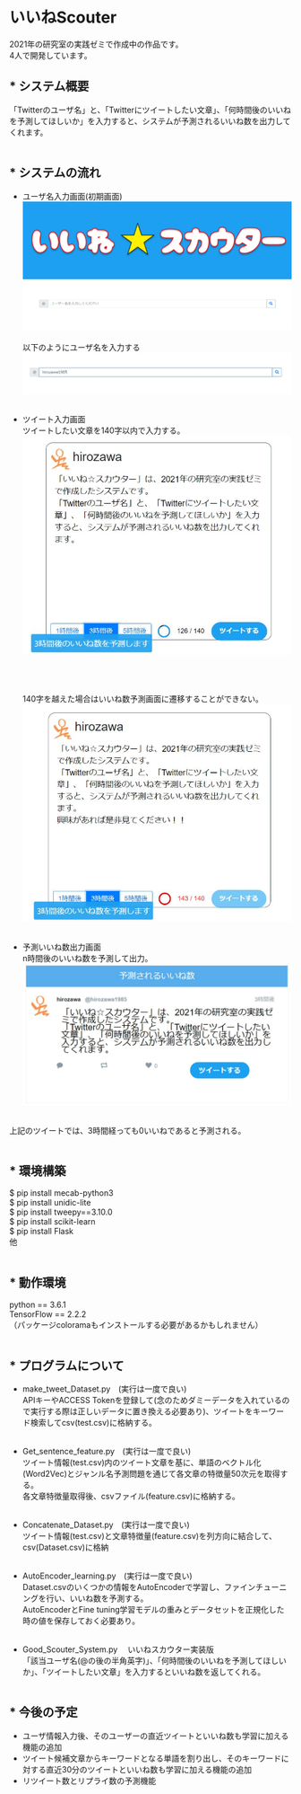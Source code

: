# いいねScouter
2021年の研究室の実践ゼミで作成中の作品です。<br>
4人で開発しています。<br>

## * システム概要
 「Twitterのユーザ名」と、「Twitterにツイートしたい文章」、「何時間後のいいねを予測してほしいか」を入力すると、システムが予測されるいいね数を出力してくれます。<br><br>

## * システムの流れ
  * ユーザ名入力画面(初期画面) <br>
    <img alt="input_user_name" src="static/image/System_image1.JPG"><br><br>
    以下のようにユーザ名を入力する <br>
    <img alt="input_user_name2" src="static/image/System_image1_2.JPG"> <br><br>
    
  * ツイート入力画面 <br>
    ツイートしたい文章を140字以内で入力する。<br>
    <img alt="input_tweet" src="static/image/System_image2_1.JPG"> <br><br>
    
    <br><br>140字を越えた場合はいいね数予測画面に遷移することができない。<br>
    <img alt="input_tweet2" src="static/image/System_image2_2.JPG"> <br><br>
    
  * 予測いいね数出力画面 <br>
    n時間後のいいね数を予測して出力。<br>
    <img alt="output_result" src="static/image/System_image3.JPG"> <br><br>
    
上記のツイートでは、3時間経っても0いいねであると予測される。<br><br>

## * 環境構築
$ pip install mecab-python3 <br>
$ pip install unidic-lite <br>
$ pip install tweepy==3.10.0 <br>
$ pip install scikit-learn <br>
$ pip install Flask <br>
他<br><br>

## * 動作環境
python == 3.6.1 <br>
TensorFlow == 2.2.2 <br>
（パッケージcoloramaもインストールする必要があるかもしれません） <br>
<br>

## * プログラムについて
  * make_tweet_Dataset.py　(実行は一度で良い) <br>
    APIキーやACCESS Tokenを登録して(念のためダミーデータを入れているので実行する際は正しいデータに置き換える必要あり)、ツイートをキーワード検索してcsv(test.csv)に格納する。 <br><br>
  * Get_sentence_feature.py　(実行は一度で良い) <br>
    ツイート情報(test.csv)内のツイート文章を基に、単語のベクトル化(Word2Vec)とジャンル名予測問題を通じて各文章の特徴量50次元を取得する。 <br>
     各文章特徴量取得後、csvファイル(feature.csv)に格納する。 <br><br>
  * Concatenate_Dataset.py　(実行は一度で良い) <br>
    ツイート情報(test.csv)と文章特徴量(feature.csv)を列方向に結合して、csv(Dataset.csv)に格納 <br><br>
  * AutoEncoder_learning.py　(実行は一度で良い) <br>
    Dataset.csvのいくつかの情報をAutoEncoderで学習し、ファインチューニングを行い、いいね数を予測する。 <br>
    AutoEncoderとFine tuning学習モデルの重みとデータセットを正規化した時の値を保存しておく必要あり。<br><br>
    
  * Good_Scouter_System.py
  　いいねスカウター実装版 <br>
    「該当ユーザ名(@の後の半角英字)」、「何時間後のいいねを予測してほしいか」、「ツイートしたい文章」を入力するといいね数を返してくれる。 <br><br>

## * 今後の予定
  * ユーザ情報入力後、そのユーザーの直近ツイートといいね数も学習に加える機能の追加
  * ツイート候補文章からキーワードとなる単語を割り出し、そのキーワードに対する直近30分のツイートといいね数も学習に加える機能の追加
  * リツイート数とリプライ数の予測機能
